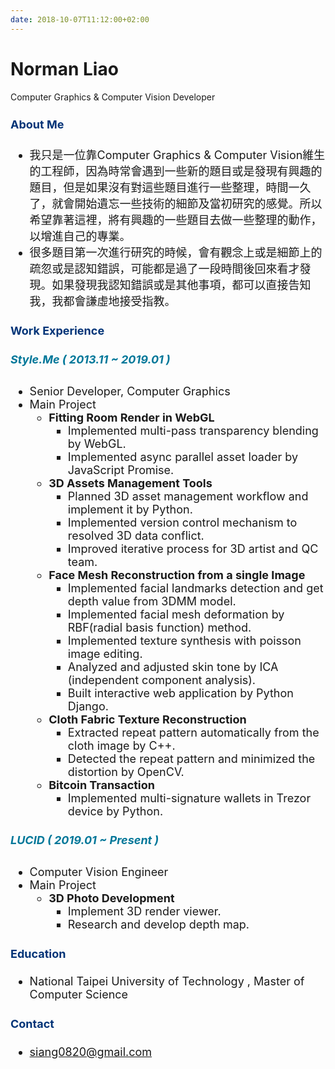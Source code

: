 ```yaml
---
date: 2018-10-07T11:12:00+02:00
---
```


<!-- ![author](/images/author.png "author") -->
<!-- ![logo](../logo.png "logo") -->
# Norman Liao
Computer Graphics & Computer Vision Developer

<font size="4">

#### <font color="#003377"> About Me </font>
- 我只是一位靠Computer Graphics & Computer Vision維生的工程師，因為時常會遇到一些新的題目或是發現有興趣的題目，但是如果沒有對這些題目進行一些整理，時間一久了，就會開始遺忘一些技術的細節及當初研究的感覺。所以希望靠著這裡，將有興趣的一些題目去做一些整理的動作，以增進自己的專業。
- 很多題目第一次進行研究的時候，會有觀念上或是細節上的疏忽或是認知錯誤，可能都是過了一段時間後回來看才發現。如果發現我認知錯誤或是其他事項，都可以直接告知我，我都會謙虛地接受指教。

#### <font color="#003377"> Work Experience </font>
##### <font color="#007799"> Style.Me ( 2013.11 ~ 2019.01 ) </font>
- Senior Developer, Computer Graphics
- Main Project
    - **Fitting Room Render in WebGL**
        - Implemented multi-pass transparency blending by WebGL.
        - Implemented async parallel asset loader by JavaScript Promise.
    - **3D Assets Management Tools**
        - Planned 3D asset management workflow and implement it by Python.
        - Implemented version control mechanism to resolved 3D data conflict.
        - Improved iterative process for 3D artist and QC team.
    - **Face Mesh Reconstruction from a single Image**
        - Implemented facial landmarks detection and get depth value from 3DMM model.
        - Implemented facial mesh deformation by RBF(radial basis function) method.
        - Implemented texture synthesis with poisson image editing.
        - Analyzed and adjusted skin tone by ICA (independent component analysis).
        - Built interactive web application by Python Django.
    - **Cloth Fabric Texture Reconstruction**
        - Extracted repeat pattern automatically from the cloth image by C++.
        - Detected the repeat pattern and minimized the distortion by OpenCV.
    - **Bitcoin Transaction**
        - Implemented multi-signature wallets in Trezor device by Python.

##### <font color="#007799"> LUCID ( 2019.01 ~ Present ) </font>
- Computer Vision Engineer
- Main Project
    - **3D Photo Development**
        - Implement 3D render viewer.
        - Research and develop depth map.

#### <font color="#003377"> Education </font>
- National Taipei University of Technology , Master of Computer Science

#### <font color="#003377"> Contact </font>
- siang0820@gmail.com

</font>